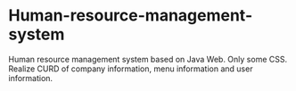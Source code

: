 # Human-resource-management-system
Human resource management system based on Java Web. Only some CSS. Realize CURD of company information, menu information and user information.
